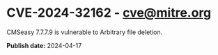 # CVE-2024-32162 - cve@mitre.org

CMSeasy 7.7.7.9 is vulnerable to Arbitrary file deletion.

**Publish date:** 2024-04-17
